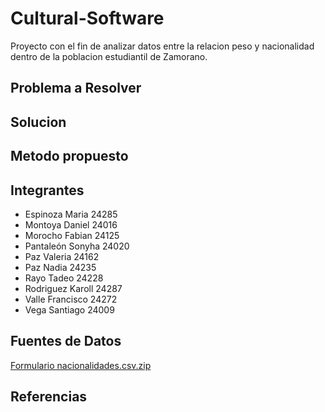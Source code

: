 # Cultural-Software
Proyecto con el fin de analizar datos entre la relacion peso y nacionalidad dentro de la poblacion estudiantil de Zamorano. 

## Problema a Resolver 

## Solucion 

## Metodo propuesto

## Integrantes 
* Espinoza Maria 24285
* Montoya Daniel 24016
* Morocho Fabian 24125
* Pantaleón Sonyha 24020
* Paz Valeria 24162
* Paz Nadia 24235
* Rayo Tadeo 24228
* Rodriguez Karoll 24287
* Valle Francisco 24272
* Vega Santiago 24009

## Fuentes de Datos
[Formulario nacionalidades.csv.zip](https://github.com/Cultural-Software-Team/Cultural-Software/files/9603850/Formulario.nacionalidades.csv.zip)

## Referencias 


  
